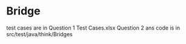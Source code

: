 # Bridge
test cases are in  Question 1 Test Cases.xlsx
Question 2 ans code is in src/test/java/think/Bridges
